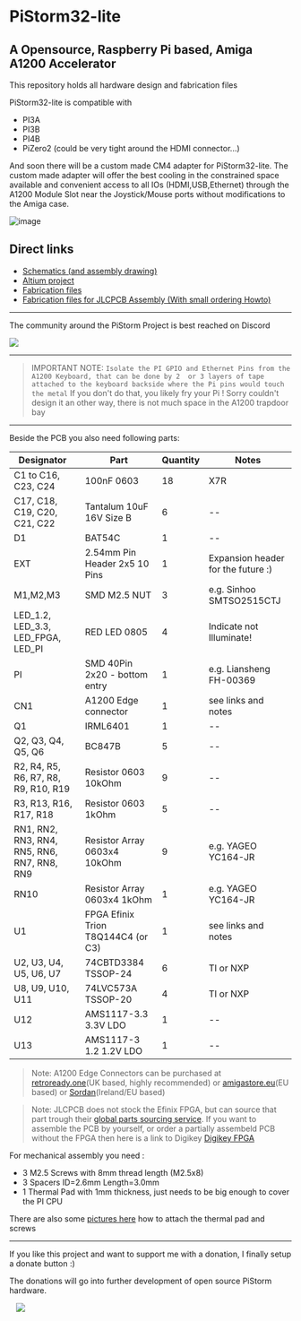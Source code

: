# PiStorm32-lite
## A Opensource, Raspberry Pi based, Amiga A1200 Accelerator

This repository holds all hardware design and fabrication files

PiStorm32-lite is compatible with 
- PI3A
- PI3B
- PI4B
- PiZero2 (could be very tight around the HDMI connector...)

And soon there will be a custom made CM4 adapter for PiStorm32-lite.
The custom made adapter will offer the best cooling in the constrained space available and convenient access to all IOs (HDMI,USB,Ethernet)
through the A1200 Module Slot near the Joystick/Mouse ports without modifications to the Amiga case.


![image](https://user-images.githubusercontent.com/16537586/209653456-0dadc99d-8447-41e0-b1e9-c29c1a3ce5f9.png)

## Direct links
- [Schematics (and assembly drawing)](PDF/ps32_lite_rev_a_public_schematic.pdf)
- [Altium project](Altium/)
- [Fabrication files](Fabrication%20Files/)
- [Fabrication files for JLCPCB Assembly (With small ordering Howto)](JLCPCB/)

---

The community around the PiStorm Project is best reached on Discord

[![](https://dcbadge.vercel.app/api/server/vyHr6nQeGn)](https://discord.gg/vyHr6nQeGn)

---
> IMPORTANT NOTE: `Isolate the PI GPIO and Ethernet Pins from the A1200 Keyboard, that can be done by 2  or 3 layers of tape attached to the keyboard backside where the Pi pins would touch the metal`
If you don't do that, you likely fry your Pi ! Sorry couldn't design it an other way, there is not much space in the A1200 trapdoor bay 
---

Beside the PCB you also need following parts:

| Designator  | Part | Quantity | Notes
| ------ | ------ | ----- | ----- |
| C1 to C16, C23, C24 | 100nF 0603 | 18 | X7R 
| C17, C18, C19, C20, C21, C22 | Tantalum 10uF 16V Size B| 6 | --
| D1 | BAT54C | 1 | --
| EXT | 2.54mm Pin Header 2x5 10 Pins | 1 | Expansion header for the future :)
| M1,M2,M3 | SMD M2.5 NUT | 3 | e.g. Sinhoo SMTSO2515CTJ
| LED_1.2, LED_3.3, LED_FPGA, LED_PI | RED LED 0805 | 4 | Indicate not Illuminate!
| PI | SMD 40Pin 2x20 - bottom entry | 1 | e.g. Liansheng FH-00369 
| CN1 | A1200 Edge connector | 1 | see links and notes
| Q1 | IRML6401 | 1 | --
| Q2, Q3, Q4, Q5, Q6 | BC847B | 5 | --
| R2, R4, R5, R6, R7, R8, R9, R10, R19 | Resistor 0603 10kOhm | 9 | --
| R3, R13, R16, R17, R18 | Resistor 0603 1kOhm | 5 | --
| RN1, RN2, RN3, RN4, RN5, RN6, RN7, RN8, RN9| Resistor Array 0603x4 10kOhm | 9 | e.g. YAGEO YC164-JR
| RN10 | Resistor Array 0603x4 1kOhm | 1 | e.g. YAGEO YC164-JR
| U1 | FPGA Efinix Trion T8Q144C4 (or C3) | 1 | see links and notes
| U2, U3, U4, U5, U6, U7 | 74CBTD3384 TSSOP-24 | 6 | TI or NXP
| U8, U9, U10, U11 | 74LVC573A TSSOP-20 | 4 | TI or NXP
| U12 | AMS1117-3.3 3.3V LDO | 1 | --
| U13 | AMS1117-3 1.2 1.2V LDO | 1 | --

> Note: A1200 Edge Connectors can be purchased at [retroready.one](https://retroready.one/products/amiga-1200-genuine-expansion-card-edge-connector-brand-new?_pos=1&_sid=b7b91e722&_ss=r)(UK based, highly recommended) or [amigastore.eu](https://amigastore.eu/en/738-amiga-1200-accelerator-connector-for-the-edge-expansion-port.html)(EU based) or [Sordan](https://sordan.ie/product/670/150-pin-90-degrees-amiga-1200-edge-expansion-card-connector/)(Ireland/EU based)

> Note: JLCPCB does not stock the Efinix FPGA, but can source that part trough their [global parts sourcing service](https://jlcpcb.com/help/article/60-How-to-use-JLCPCB-Global-Sourcing-Parts-Service). If you want to assemble the PCB by yourself, or order a partially assembeld PCB without the FPGA then here is a link to Digikey [Digikey FPGA](https://www.digikey.com/short/zh3ph422)

For mechanical assembly you need :

- 3 M2.5 Screws with 8mm thread length (M2.5x8)
- 3 Spacers ID=2.6mm Length=3.0mm 
- 1 Thermal Pad with 1mm thickness, just needs to be big enough to cover the PI CPU 

There are also some [pictures here](Pictures/) how to attach the thermal pad and screws

---

If you like this project and want to support me with a donation, I finally setup a donate button :)

The donations will go into further development of open source PiStorm hardware.

   [![](https://www.paypalobjects.com/en_US/i/btn/btn_donateCC_LG.gif)](https://www.paypal.com/cgi-bin/webscr?cmd=_s-xclick&hosted_button_id=JQC4M73U9KKPG)

